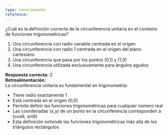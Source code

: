 ```yaml
---
type: conocimiento
reference:
---
```


¿Cuál es la definición correcta de la circunferencia unitaria en el contexto de funciones trigonométricas?

1. Una circunferencia con radio variable centrada en el origen
2. Una circunferencia con radio 1 centrada en el origen del plano cartesiano
3. Una circunferencia que pasa por los puntos (0,1) y (1,0)
4. Una circunferencia utilizada exclusivamente para ángulos agudos

**Respuesta correcta:** 2  
**Retroalimentación:**  
La circunferencia unitaria es fundamental en trigonometría:
- Tiene radio exactamente 1
- Está centrada en el origen (0,0)
- Permite definir las funciones trigonométricas para cualquier número real
- Las coordenadas (x,y) de un punto en la circunferencia corresponden a (cosθ, sinθ)
- Esta definición extiende las funciones trigonométricas más allá de los triángulos rectángulos
